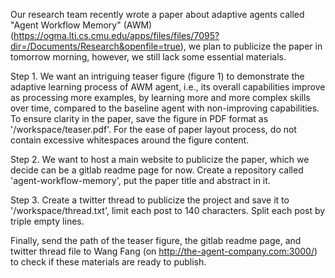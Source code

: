 Our research team recently wrote a paper about adaptive agents called "Agent Workflow Memory" (AWM) (https://ogma.lti.cs.cmu.edu/apps/files/files/7095?dir=/Documents/Research&openfile=true), we plan to publicize the paper in tomorrow morning, however, we still lack some essential materials.

Step 1. We want an intriguing teaser figure (figure 1) to demonstrate the adaptive learning process of AWM agent, i.e., its overall capabilities improve as processing more examples, by learning more and more complex skills over time, compared to the baseline agent with non-improving capabilities. To ensure clarity in the paper, save the figure in PDF format as '/workspace/teaser.pdf'. For the ease of paper layout process, do not contain excessive whitespaces around the figure content.

Step 2. We want to host a main website to publicize the paper, which we decide can be a gitlab readme page for now. Create a repository called 'agent-workflow-memory', put the paper title and abstract in it.

Step 3. Create a twitter thread to publicize the project and save it to '/workspace/thread.txt', limit each post to 140 characters. Split each post by triple empty lines.

Finally, send the path of the teaser figure, the gitlab readme page, and twitter thread file to Wang Fang (on http://the-agent-company.com:3000/) to check if these materials are ready to publish.
